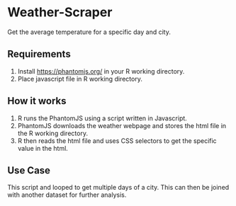 # Weather-Scraper
Get the average temperature for a specific day and city.


## Requirements
1. Install https://phantomjs.org/ in your R working directory.
2. Place javascript file in R working directory.

## How it works
1. R runs the PhantomJS using a script written in Javascript.
2. PhantomJS downloads the weather webpage and stores the html file in the R working directory.
3. R then reads the html file and uses CSS selectors to get the specific value in the html.

## Use Case
This script and looped to get multiple days of a city. This can then be joined with another dataset for further analysis. 
